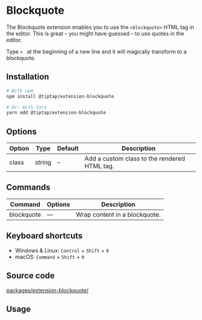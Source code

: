 # Blockquote
The Blockquote extension enables you to use the `<blockquote>` HTML tag in the editor. This is great – you might have guessed – to use quotes in the editor.

Type <code>>&nbsp;</code> at the beginning of a new line and it will magically transform to a blockquote.

## Installation
```bash
# With npm
npm install @tiptap/extension-blockquote

# Or: With Yarn
yarn add @tiptap/extension-blockquote
```

## Options
| Option | Type   | Default | Description                                  |
| ------ | ------ | ------- | -------------------------------------------- |
| class  | string | –       | Add a custom class to the rendered HTML tag. |

## Commands
| Command    | Options | Description                   |
| ---------- | ------- | ----------------------------- |
| blockquote | —       | Wrap content in a blockquote. |

## Keyboard shortcuts
* Windows & Linux: `Control` + `Shift` + `9`
* macOS: `Command` + `Shift` + `9`

## Source code
[packages/extension-blockquote/](https://github.com/ueberdosis/tiptap-next/blob/main/packages/extension-blockquote/)

## Usage
<demo name="Extensions/Blockquote" highlight="3-5,17,36" />
